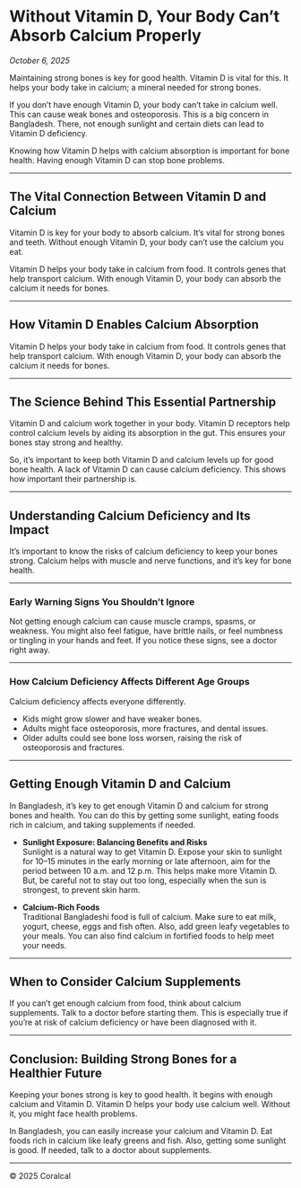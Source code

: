 # Without Vitamin D, Your Body Can’t Absorb Calcium Properly

_October 6, 2025_

Maintaining strong bones is key for good health. Vitamin D is vital for this. It helps your body take in calcium; a mineral needed for strong bones.

If you don’t have enough Vitamin D, your body can’t take in calcium well. This can cause weak bones and osteoporosis. This is a big concern in Bangladesh. There, not enough sunlight and certain diets can lead to Vitamin D deficiency.

Knowing how Vitamin D helps with calcium absorption is important for bone health. Having enough Vitamin D can stop bone problems.

---

## The Vital Connection Between Vitamin D and Calcium

Vitamin D is key for your body to absorb calcium. It’s vital for strong bones and teeth. Without enough Vitamin D, your body can’t use the calcium you eat.

Vitamin D helps your body take in calcium from food. It controls genes that help transport calcium. With enough Vitamin D, your body can absorb the calcium it needs for bones.

---

## How Vitamin D Enables Calcium Absorption

Vitamin D helps your body take in calcium from food. It controls genes that help transport calcium. With enough Vitamin D, your body can absorb the calcium it needs for bones.

---

## The Science Behind This Essential Partnership

Vitamin D and calcium work together in your body. Vitamin D receptors help control calcium levels by aiding its absorption in the gut. This ensures your bones stay strong and healthy.

So, it’s important to keep both Vitamin D and calcium levels up for good bone health. A lack of Vitamin D can cause calcium deficiency. This shows how important their partnership is.

---

## Understanding Calcium Deficiency and Its Impact

It’s important to know the risks of calcium deficiency to keep your bones strong. Calcium helps with muscle and nerve functions, and it’s key for bone health.

---

### Early Warning Signs You Shouldn’t Ignore

Not getting enough calcium can cause muscle cramps, spasms, or weakness. You might also feel fatigue, have brittle nails, or feel numbness or tingling in your hands and feet. If you notice these signs, see a doctor right away.

---

### How Calcium Deficiency Affects Different Age Groups

Calcium deficiency affects everyone differently.

- Kids might grow slower and have weaker bones.
- Adults might face osteoporosis, more fractures, and dental issues.
- Older adults could see bone loss worsen, raising the risk of osteoporosis and fractures.

---

## Getting Enough Vitamin D and Calcium

In Bangladesh, it’s key to get enough Vitamin D and calcium for strong bones and health. You can do this by getting some sunlight, eating foods rich in calcium, and taking supplements if needed.

- **Sunlight Exposure: Balancing Benefits and Risks**  
  Sunlight is a natural way to get Vitamin D. Expose your skin to sunlight for 10–15 minutes in the early morning or late afternoon, aim for the period between 10 a.m. and 12 p.m. This helps make more Vitamin D. But, be careful not to stay out too long, especially when the sun is strongest, to prevent skin harm.

- **Calcium-Rich Foods**  
  Traditional Bangladeshi food is full of calcium. Make sure to eat milk, yogurt, cheese, eggs and fish often. Also, add green leafy vegetables to your meals. You can also find calcium in fortified foods to help meet your needs.

---

## When to Consider Calcium Supplements

If you can’t get enough calcium from food, think about calcium supplements. Talk to a doctor before starting them. This is especially true if you’re at risk of calcium deficiency or have been diagnosed with it.

---

## Conclusion: Building Strong Bones for a Healthier Future

Keeping your bones strong is key to good health. It begins with enough calcium and Vitamin D. Vitamin D helps your body use calcium well. Without it, you might face health problems.

In Bangladesh, you can easily increase your calcium and Vitamin D. Eat foods rich in calcium like leafy greens and fish. Also, getting some sunlight is good. If needed, talk to a doctor about supplements.

---

© 2025 Coralcal
